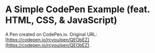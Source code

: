 # A Simple CodePen Example (feat. HTML, CSS, & JavaScript)

A Pen created on CodePen.io. Original URL: [https://codepen.io/rcyou/pen/QEObEZ](https://codepen.io/rcyou/pen/QEObEZ).

